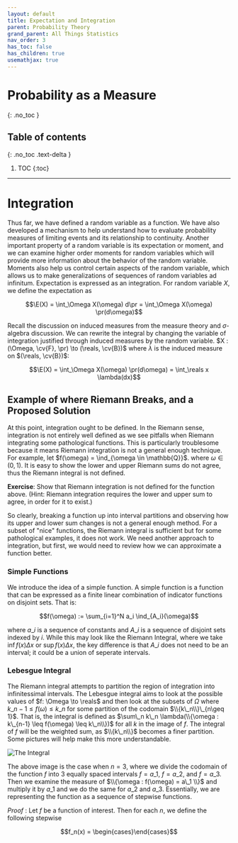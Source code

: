 ```yaml
---
layout: default
title: Expectation and Integration
parent: Probability Theory
grand_parent: All Things Statistics
nav_order: 3
has_toc: false
has_children: true
usemathjax: true
---
```


# Probability as a Measure
{: .no_toc }

## Table of contents
{: .no_toc .text-delta }

1. TOC
{:toc}

---

$\newcommand{\reals}{\mathbb{R}}$ $\newcommand{\nats}{\mathbb{N}}$ $\newcommand{\ind}{\mathbb{1}}$  $\newcommand{\pr}{\mathbb{P}}$ $\newcommand{\cv}[1]{\mathcal{#1}}$ $\newcommand{\nul}{\varnothing}$ $\newcommand{\eps}{\varepsilon}$ $\newcommand{\E}{\mathbb{E}}$ 

# Integration

Thus far, we have defined a random variable as a function. We have also developed a mechanism to help understand how to evaluate probability measures of limiting events and its relationship to continuity. Another important property of a random variable is its expectation or moment, and we can examine higher order moments for random variables which will provide more information about the behavior of the random variable. Moments also help us control certain aspects of the random variable, which allows us to make generalizations of sequences of random variables ad infinitum. Expectation is expressed as an integration. For random variable $X$, we define the expectation as

$$\E(X) = \int_\Omega X(\omega) d\pr = \int_\Omega X(\omega) \pr(d\omega)$$

Recall the discussion on induced measures from the measure theory and $\sigma$-algebra discussion. We can rewrite the integral by changing the variable of integration justified through induced measures by the random variable. $X : (\Omega, \cv{F}, \pr) \to (\reals, \cv{B})$ where $\lambda$ is the induced measure on $(\reals, \cv{B})$:

$$\E(X) = \int_\Omega X(\omega) \pr(d\omega) = \int_\reals x \lambda(dx)$$

## Example of where Riemann Breaks, and a Proposed Solution

At this point, integration ought to be defined. In the Riemann sense, integration is not entirely well defined as we see pitfalls when Riemann integrating some pathological functions. This is particularly troublesome because it means Riemann integration is not a general enough technique. For example, let $f(\omega) = \ind_{\omega \in \mathbb{Q}}$. where $\omega \in (0,1)$. It is easy to show the lower and upper Riemann sums do not agree, thus the Riemann integral is not defined. 

**Exercise**: Show that Riemann integration is not defined for the function above. (Hint: Riemann integration requires the lower and upper sum to agree, in order for it to exist.)

So clearly, breaking a function up into interval partitions and observing how its upper and lower sum changes is not a general enough method. For a subset of "nice" functions, the Riemann integral is sufficient but for some pathological examples, it does not work. We need another approach to integration, but first, we would need to review how we can approximate a function better.

### Simple Functions

We introduce the idea of a simple function. A simple function is a function that can be expressed as a finite linear combination of indicator functions on disjoint sets. That is:

$$f(\omega) := \sum_{i=1}^N a_i \ind_{A_i}(\omega)$$

where $a\_i$ is a sequence of constants and $A\_i$ is a sequence of disjoint sets indexed by $i$. While this may look like the Riemann Integral, where we take $\inf f(x) \Delta x$ or $\sup f(x) \Delta x$, the key difference is that $A\_i$ does not need to be an interval; it could be a union of seperate intervals.  

### Lebesgue Integral

The Riemann integral attempts to partition the region of integration into infinitessimal intervals. The Lebesgue integral aims to look at the possible values of $f: \Omega \to \reals$ and then look at the subsets of $\Omega$ where $k\_{n-1} \leq f(\omega) \leq k\_n$ for some partition of the codomain $\\{k\_n\\}\_{n\geq 1}$. That is, the integral is defined as $\sum\_n k\_n \lambda(\\{\omega : k\_{n-1} \leq f(\omega) \leq k\_n\\})$ for all $k$ in the image of $f$. The integral of $f$ will be the weighted sum, as $\\{k\_n\\}$ becomes a finer partition. Some pictures will help make this more understandable.  

![The Integral](lebesgue-integral.svg)

The above image is the case when $n=3$, where we divide the codomain of the function $f$ into 3 equally spaced intervals $f = a\_1$, $f=a\_2$, and $f=a\_3$. Then we examine the measure of $\\{\omega : f(\omega) = a\_1 \\}$ and multiply it by $a\_1$ and we do the same for $a\_2$ and $a\_3$. Essentially, we are representing the function as a sequence of stepwise functions.




_Proof_ : Let $f$ be a function of interest. Then for each $n$, we define the following stepwise

$$f_n(x) = \begin{cases}\end{cases}$$



